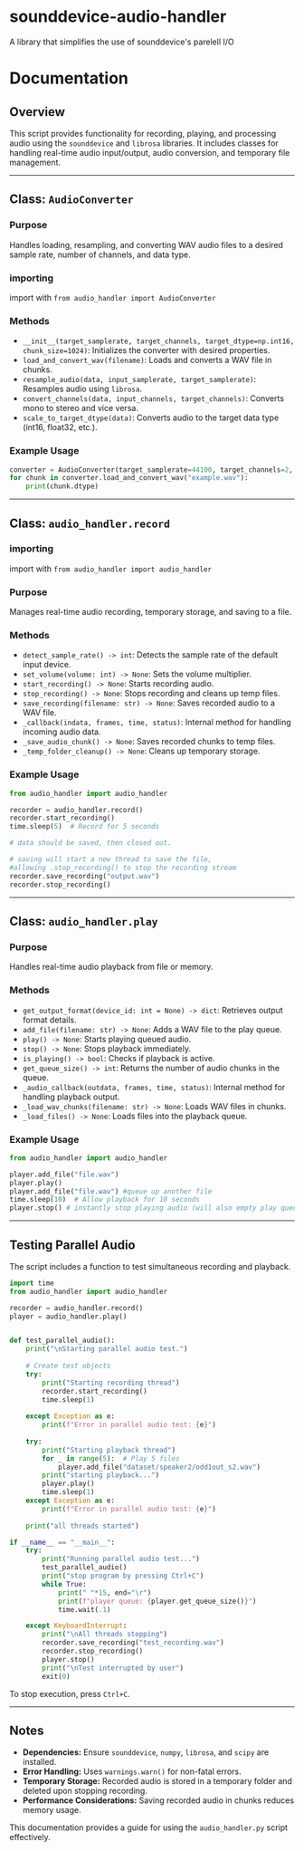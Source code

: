 # sounddevice-audio-handler
A library that simplifies the use of sounddevice's parelell I/O

# Documentation

## Overview
This script provides functionality for recording, playing, and processing audio using the `sounddevice` and `librosa` libraries. It includes classes for handling real-time audio input/output, audio conversion, and temporary file management.

---

## Class: `AudioConverter`
### Purpose
Handles loading, resampling, and converting WAV audio files to a desired sample rate, number of channels, and data type.

### importing
import with `from audio_handler import AudioConverter`

### Methods
- `__init__(target_samplerate, target_channels, target_dtype=np.int16, chunk_size=1024)`: Initializes the converter with desired properties.
- `load_and_convert_wav(filename)`: Loads and converts a WAV file in chunks.
- `resample_audio(data, input_samplerate, target_samplerate)`: Resamples audio using `librosa`.
- `convert_channels(data, input_channels, target_channels)`: Converts mono to stereo and vice versa.
- `scale_to_target_dtype(data)`: Converts audio to the target data type (int16, float32, etc.).

### Example Usage
```python
converter = AudioConverter(target_samplerate=44100, target_channels=2, target_dtype=np.float32)
for chunk in converter.load_and_convert_wav("example.wav"):
    print(chunk.dtype)
```

---

## Class: `audio_handler.record`

### importing
import with `from audio_handler import audio_handler`

### Purpose
Manages real-time audio recording, temporary storage, and saving to a file.

### Methods
- `detect_sample_rate() -> int`: Detects the sample rate of the default input device.
- `set_volume(volume: int) -> None`: Sets the volume multiplier.
- `start_recording() -> None`: Starts recording audio.
- `stop_recording() -> None`: Stops recording and cleans up temp files.
- `save_recording(filename: str) -> None`: Saves recorded audio to a WAV file.
- `_callback(indata, frames, time, status)`: Internal method for handling incoming audio data.
- `_save_audio_chunk() -> None`: Saves recorded chunks to temp files.
- `_temp_folder_cleanup() -> None`: Cleans up temporary storage.

### Example Usage
```python
from audio_handler import audio_handler

recorder = audio_handler.record()
recorder.start_recording()
time.sleep(5)  # Record for 5 seconds

# data should be saved, then closed out.

# saving will start a new thread to save the file,
#allowing .stop_recording() to stop the recording stream
recorder.save_recording("output.wav")
recorder.stop_recording()
```

---

## Class: `audio_handler.play`
### Purpose
Handles real-time audio playback from file or memory.

### Methods
- `get_output_format(device_id: int = None) -> dict`: Retrieves output format details.
- `add_file(filename: str) -> None`: Adds a WAV file to the play queue.
- `play() -> None`: Starts playing queued audio.
- `stop() -> None`: Stops playback immediately.
- `is_playing() -> bool`: Checks if playback is active.
- `get_queue_size() -> int`: Returns the number of audio chunks in the queue.
- `_audio_callback(outdata, frames, time, status)`: Internal method for handling playback output.
- `_load_wav_chunks(filename: str) -> None`: Loads WAV files in chunks.
- `_load_files() -> None`: Loads files into the playback queue.

### Example Usage
```python
from audio_handler import audio_handler

player.add_file("file.wav")
player.play()
player.add_file("file.wav") #queue up another file
time.sleep(10)  # Allow playback for 10 seconds
player.stop() # instantly stop playing audio (will also empty play queue)
```

---

## Testing Parallel Audio
The script includes a function to test simultaneous recording and playback.

```python
import time
from audio_handler import audio_handler

recorder = audio_handler.record()
player = audio_handler.play()


def test_parallel_audio():
    print("\nStarting parallel audio test.")
    
    # Create test objects
    try:
        print("Starting recording thread")
        recorder.start_recording()
        time.sleep(1)
        
    except Exception as e:
        print(f"Error in parallel audio test: {e}")
    
    try:
        print("Starting playback thread")
        for _ in range(5):  # Play 5 files
            player.add_file("dataset/speaker2/odd1out_s2.wav")
        print("starting playback...")
        player.play()
        time.sleep(1)
    except Exception as e:
        print(f"Error in parallel audio test: {e}")
    
    print("all threads started")

if __name__ == "__main__":
    try:
        print("Running parallel audio test...")
        test_parallel_audio()
        print("stop program by pressing Ctrl+C")
        while True:
            print(" "*15, end="\r")
            print(f"player queue: {player.get_queue_size()}")
            time.wait(.1)

    except KeyboardInterrupt:
        print("\nAll threads stopping")
        recorder.save_recording("test_recording.wav")
        recorder.stop_recording()
        player.stop()
        print("\nTest interrupted by user")
        exit(0)
```

To stop execution, press `Ctrl+C`.

---

## Notes
- **Dependencies:** Ensure `sounddevice`, `numpy`, `librosa`, and `scipy` are installed.
- **Error Handling:** Uses `warnings.warn()` for non-fatal errors.
- **Temporary Storage:** Recorded audio is stored in a temporary folder and deleted upon stopping recording.
- **Performance Considerations:** Saving recorded audio in chunks reduces memory usage.

This documentation provides a  guide for using the `audio_handler.py` script effectively.

